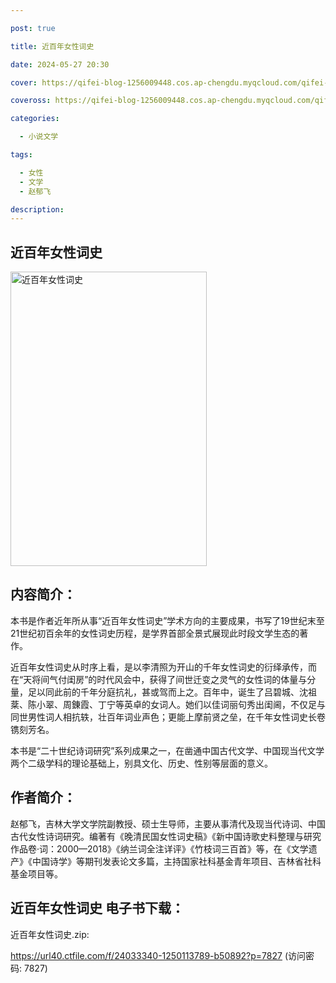 ```yaml
---

post: true

title: 近百年女性词史

date: 2024-05-27 20:30

cover: https://qifei-blog-1256009448.cos.ap-chengdu.myqcloud.com/qifei-blog/661dc1680ea9cb1403611efc.jpg

coveross: https://qifei-blog-1256009448.cos.ap-chengdu.myqcloud.com/qifei-blog/661dc1680ea9cb1403611efc.jpg

categories:

  - 小说文学

tags:

  - 女性
  - 文学
  - 赵郁飞

description:
---
```


## 近百年女性词史
<img alt="近百年女性词史 " class="aligncenter loading" data-was-processed="true" decoding="async" fetchpriority="high" height="471" src="https://qifei-blog-1256009448.cos.ap-chengdu.myqcloud.com/qifei-blog/661dc1680ea9cb1403611efc.jpg" style="cursor: zoom-in;" width="314"/>

## 内容简介：

本书是作者近年所从事“近百年女性词史”学术方向的主要成果，书写了19世纪末至21世纪初百余年的女性词史历程，是学界首部全景式展现此时段文学生态的著作。

近百年女性词史从时序上看，是以李清照为开山的千年女性词史的衍绎承传，而在“天将间气付闺房”的时代风会中，获得了间世迁变之灵气的女性词的体量与分量，足以同此前的千年分庭抗礼，甚或驾而上之。百年中，诞生了吕碧城、沈祖棻、陈小翠、周錬霞、丁宁等英卓的女词人。她们以佳词丽句秀出闺阃，不仅足与同世男性词人相抗轶，壮百年词业声色；更能上摩前贤之垒，在千年女性词史长卷镌刻芳名。

本书是“二十世纪诗词研究”系列成果之一，在凿通中国古代文学、中国现当代文学两个二级学科的理论基础上，别具文化、历史、性别等层面的意义。

## 作者简介：

赵郁飞，吉林大学文学院副教授、硕士生导师，主要从事清代及现当代诗词、中国古代女性诗词研究。编著有《晚清民国女性词史稿》《新中国诗歌史料整理与研究作品卷·词：2000—2018》《纳兰词全注详评》《竹枝词三百首》等，在《文学遗产》《中国诗学》等期刊发表论文多篇，主持国家社科基金青年项目、吉林省社科基金项目等。

## 近百年女性词史 电子书下载：
近百年女性词史.zip: 

https://url40.ctfile.com/f/24033340-1250113789-b50892?p=7827 (访问密码: 7827)
